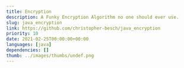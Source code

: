 ```yaml
---
title: Encryption
description: A Funky Encryption Algorithm no one should ever use.
slug: java_encryption
link: https://github.com/christopher-besch/java_encryption
priority: 10
date: 2021-02-25T00:00:00+00:00
languages: [java]
dependencies: []
thumb: ../images/thumbs/undef.png
---
```


